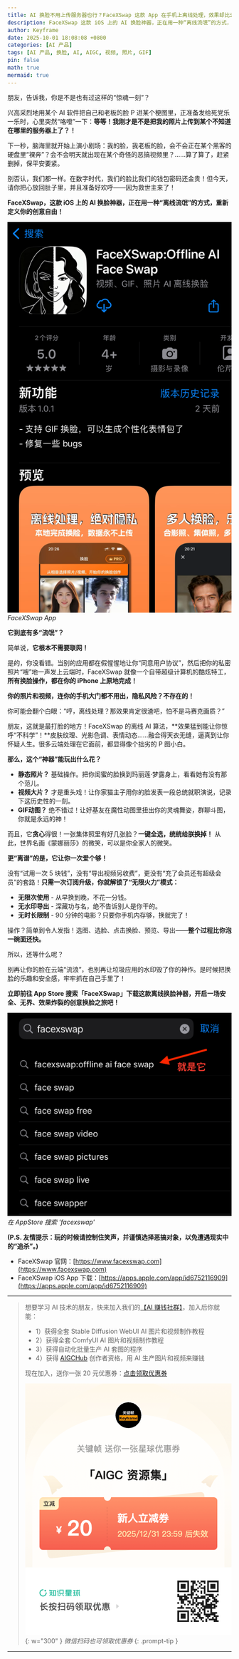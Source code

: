 ```yaml
---
title: AI 换脸不用上传服务器也行？FaceXSwap 这款 App 在手机上离线处理，效果却比云端还强！视频、GIF 动图、照片还都支持！
description: FaceXSwap 这款 iOS 上的 AI 换脸神器，正在用一种“离线流氓”的方式，重新定义你的创意自由！
author: Keyframe
date: 2025-10-01 18:08:08 +0800
categories: [AI 产品]
tags: [AI 产品, 换脸, AI, AIGC, 视频, 照片, GIF]
pin: false
math: true
mermaid: true
---
```





朋友，告诉我，你是不是也有过这样的“惊魂一刻”？

兴高采烈地用某个 AI 软件把自己和老板的脸 P 进某个梗图里，正准备发给死党乐一乐时，心里突然“咯噔”一下：**等等！我刚才是不是把我的照片上传到某个不知道在哪里的服务器上了？！**

下一秒，脑海里就开始上演小剧场：我的脸，我老板的脸，会不会正在某个黑客的硬盘里“裸奔”？会不会明天就出现在某个奇怪的恶搞视频里？……算了算了，赶紧删掉，保平安要紧。

别否认，我们都一样。在数字时代，我们的脸比我们的钱包密码还金贵！但今天，请你把心放回肚子里，并且准备好欢呼——因为救世主来了！

**FaceXSwap，这款 iOS 上的 AI 换脸神器，正在用一种“离线流氓”的方式，重新定义你的创意自由！**



![FaceXSwap App](assets/resource/aigc-product/facexswap-1.png)
_FaceXSwap App_


**它到底有多“流氓”？**

简单说，**它根本不需要联网！**

是的，你没看错。当别的应用都在假惺惺地让你“同意用户协议”，然后把你的私密照片“嗖”地一声发上云端时，FaceXSwap 就像一个自带超级计算机的酷炫特工，**所有换脸操作，都在你的 iPhone 上原地完成！**

**你的照片和视频，连你的手机大门都不用出，隐私风险？不存在的！**

你可能会翻个白眼：“哼，离线处理？那效果肯定很渣吧，怕不是马赛克画质？”

朋友，这就是最打脸的地方！FaceXSwap 的离线 AI 算法，**效果猛到能让你惊呼“不科学”！**皮肤纹理、光影色调、表情动态……融合得天衣无缝，逼真到让你怀疑人生。很多云端处理在它面前，都显得像个拙劣的 P 图小白。

**那么，这个“神器”能玩出什么花？**

- **静态照片？** 基础操作。把你闺蜜的脸换到玛丽莲·梦露身上，看看她有没有那个范儿。
- **视频大片？** 才是重头戏！让你家猫主子用你的脸发表一段总统就职演说，记录下这历史性的一刻。
- **GIF动图？** 绝不错过！让好基友在魔性动图里扭出你的灵魂舞姿，群聊斗图，你就是永远的神！

而且，它**贪心**得很！一张集体照里有好几张脸？**一键全选，统统给朕换掉！** 从此，世界名画《蒙娜丽莎》的微笑，可以是你全家人的微笑。

**更“离谱”的是，它让你一次爱个够！**

没有“试用一次 5 块钱”，没有“导出视频另收费”，更没有“充了会员还有超级会员”的套路！**只需一次订阅升级，你就解锁了“无限火力”模式：**

- **无限次使用** - 从早换到晚，不花一分钱。
- **无水印导出** - 深藏功与名，绝不告诉别人是你干的。
- **无时长限制** - 90 分钟的电影？只要你手机内存够，换就完了！

操作？简单到令人发指！选图、选脸、点击换脸、预览、导出——**整个过程比你泡一碗面还快。**

所以，还等什么呢？

别再让你的脸在云端“流浪”，也别再让垃圾应用的水印毁了你的神作。是时候把换脸的乐趣和安全感，牢牢抓在自己手里了！

**立即前往 App Store 搜索「FaceXSwap」下载这款离线换脸神器，开启一场安全、无界、效果炸裂的创意换脸之旅吧！**


![在 AppStore 搜索 'facexswap'](assets/resource/aigc-product/facexswap-2.png)
_在 AppStore 搜索 'facexswap'_

**(P.S. 友情提示：玩的时候请控制住笑声，并谨慎选择恶搞对象，以免遭遇现实中的“追杀”。)**

- FaceXSwap 官网：[https://www.facexswap.com](https://www.facexswap.com)
- FaceXSwap iOS App 下载：[https://apps.apple.com/app/id6752116909](https://apps.apple.com/app/id6752116909)

---

>想要学习 AI 技术的朋友，快来加入我们的<a href="https://t.zsxq.com/nd3Wj" target="_blank" rel="noopener noreferrer">【AI 赚钱社群】</a>，加入后你就能：
>
>- 1）获得全套 Stable Diffusion WebUI AI 图片和视频制作教程
>- 2）获得全套 ComfyUI AI 图片和视频制作教程
>- 3）获得自动化批量生产 AI 套图的程序
>- 4）获得 <a href="https://www.aigchub.ai" target="_blank" rel="noopener noreferrer">AIGCHub</a> 创作者资格，用 AI 生产图片和视频来赚钱
>
>现在加入，送你一张 20 元优惠券：<a href="https://t.zsxq.com/nd3Wj" target="_blank" rel="noopener noreferrer">点击领取优惠券</a>
>
>![知识星球新人优惠券](assets/img/aigc-zsxq-coupon.png){: w="300" }
>_微信扫码也可领取优惠券_
{: .prompt-tip }

---
